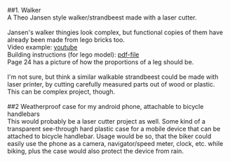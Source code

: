 
##1. Walker<br/>
A Theo Jansen style walker/strandbeest made with a laser cutter.
<br/><br/>
Jansen's walker thingies look complex, but functional copies of them have already been made from lego bricks too.<br/>
Video example: <a href="http://www.youtube.com/watch?v=jpEJ-Ij0yns">youtube</a><br/>
Building instructions (for lego model): <a href="http://www.aupress.ca/books/120175/ebook/05_Dawson_et_al_2010-From_Bricks_To_Brains.pdf">pdf-file</a><br/>
Page 24 has a picture of how the proportions of a leg should be.
<br/><br/>
I'm not sure, but think a similar walkable strandbeest could be made with laser printer, by cutting carefully measured parts out of wood or plastic. This can be complex project, though.
<br/><br/>
##2 Weatherproof case for my android phone, attachable to bicycle handlebars <br/>
This would probably be a laser cutter project as well. Some kind of a transparent see-through hard plastic case for a mobile device that can be attached to bicycle handlebar. Usage would be so, that the biker could easily use the phone as a camera, navigator/speed meter, clock, etc. while biking, plus the case would also protect the device from rain.

